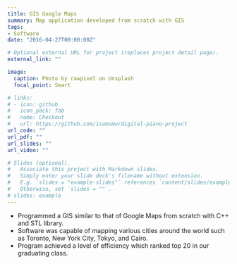 ```yaml
---
title: GIS Google Maps
summary: Map application developed from scratch with GIS
tags:
- Software
date: "2016-04-27T00:00:00Z"

# Optional external URL for project (replaces project detail page).
external_link: ""

image:
  caption: Photo by rawpixel on Unsplash
  focal_point: Smart

# links:
# - icon: github
#   icon_pack: fab
#   name: Checkout
#   url: https://github.com/isamumu/digital-piano-project
url_code: ""
url_pdf: ""
url_slides: ""
url_video: ""

# Slides (optional).
#   Associate this project with Markdown slides.
#   Simply enter your slide deck's filename without extension.
#   E.g. `slides = "example-slides"` references `content/slides/example-slides.md`.
#   Otherwise, set `slides = ""`.
# slides: example
---
```


* Programmed a GIS similar to that of Google Maps from scratch with C++ and STL library. 
* Software was capable of mapping various cities around the world such as Toronto, New York City, Tokyo, and Cairo. 
* Program achieved a level of efficiency which ranked top 20 in our graduating class.